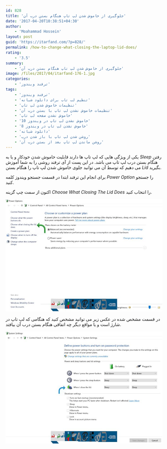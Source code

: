 ```yaml
---
id: 828
title: 'جلوگیری از خاموش شدن لپ تاپ هنگام بستن درب آن'
date: '2017-04-20T10:38:51+04:30'
author:
    - 'Moahammad Hossein'
layout: post
guid: 'https://itarfand.com/?p=828/'
permalink: /how-to-change-what-closing-the-laptop-lid-does/
rating:
    - '3.5'
summary:
    - 'جلوگیری از خاموش شدن لپ تاپ هنگام بستن درب آن'
image: /files/2017/04/itarfand-176-1.jpg
categories:
    - 'ترفند ویندوز'
tags:
    - 'ترفند ویندوز'
    - 'تنظیم لب تاب برای دانلود شبانه'
    - 'تنظیمات خاموش شدن لپ تاپ'
    - 'تنظیمات خاموش نشدن لپ تاپ با بستن درب آن'
    - 'خاموش نشدن صفحه لپ تاپ'
    - 'خاموش نشدن لپ تاپ در ویندوز 10'
    - 'خاموش نشدن لپ تاپ در ویندوز 8'
    - 'دانلود شبانه'
    - 'روشن شدن لپ تاپ با باز شدن درب'
    - 'روشن ماندن لپ تاپ بعد از بستن درب آن'
---
```


یکی از ویژگی هایی که لپ تاپ ها دارند قابلیت خاموش شدن خودکار و یا به *Sleep* رفتن هنگام بستن درب لپ تاپ می باشد. در این پست از آی ترفند روشی را به شما آموزش می دهیم که توسط آن می توانید جلوی خاموش شدن لپ تاپ را هنگام بستن *Lid* بگیرید.

برای انجام این ترفند ابتدا در قسمت جستجو ویندوز کلمه *Power Option* را جستجو کنید.

اکنون از سمت چپ گزینه *Choose What Closing The Lid Does* را انتخاب کنید.

![mhkarami97](/files/2017/04/itarfand-174.jpg)

در قسمت مشخص شده در عکس زیر می توانید مشخص کنید که هنگامی که لپ تاپ در شارژ است و یا مواقع دیگر چه اتفاقی هنگام بستن درب آن بیافتد.

![mhkarami97](/files/2017/04/itarfand-175.jpg)